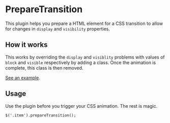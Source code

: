 # PrepareTransition

This plugin helps you prepare a HTML element for a CSS transition to allow for changes in `display` and `visibility` properties.

## How it works

This works by overriding the `display` and `visiblity` problems with values of `block` and `visible` respectively by adding a class. Once the animation is complete, this class is then removed.

[See an example](http://oliverjash.github.com/PrepareTransition/).

## Usage

Use the plugin before you trigger your CSS animation. The rest is magic.

    $('.item').prepareTransition();